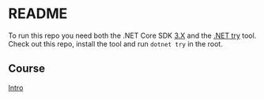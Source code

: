# README #

To run this repo you need both the .NET Core SDK [3.X](https://dotnet.microsoft.com/download/dotnet-core/3.0) and the [.NET try](https://github.com/dotnet/try) tool. Check out this repo, install the tool and run `dotnet try` in the root.

## Course ##

<a href="Intro.md"> Intro</a>
